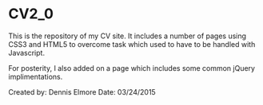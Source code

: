 # CV2_0
This is the repository of my CV site. It includes a number of pages using CSS3
and HTML5 to overcome task which used to have to be handled with Javascript.

For posterity, I also added on a page which includes some common jQuery implimentations.

Created by: Dennis Elmore
Date: 03/24/2015
